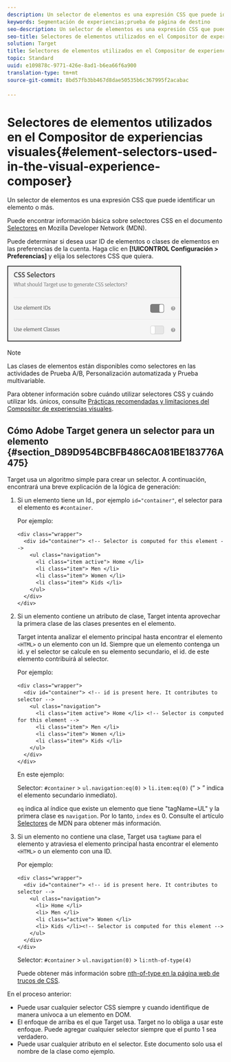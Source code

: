 ```yaml
---
description: Un selector de elementos es una expresión CSS que puede identificar un elemento o más.
keywords: Segmentación de experiencias;prueba de página de destino
seo-description: Un selector de elementos es una expresión CSS que puede identificar un elemento o más.
seo-title: Selectores de elementos utilizados en el Compositor de experiencias visuales
solution: Target
title: Selectores de elementos utilizados en el Compositor de experiencias visuales
topic: Standard
uuid: e109878c-9771-426e-8ad1-b6ea66f6a900
translation-type: tm+mt
source-git-commit: 8bd57fb3bb467d8dae50535b6c367995f2acabac

---
```



# Selectores de elementos utilizados en el Compositor de experiencias visuales{#element-selectors-used-in-the-visual-experience-composer}

Un selector de elementos es una expresión CSS que puede identificar un elemento o más.

Puede encontrar información básica sobre selectores CSS en el documento [Selectores](https://developer.mozilla.org/en-US/docs/Web/Guide/CSS/Getting_started/Selectors) en Mozilla Developer Network (MDN).

Puede determinar si desea usar ID de elementos o clases de elementos en las preferencias de la cuenta. Haga clic en **[!UICONTROL Configuración &gt; Preferencias]** y elija los selectores CSS que quiera.

![](assets/css_selectors.png)

>[!NOTE]
>
>Las clases de elementos están disponibles como selectores en las actividades de Prueba A/B, Personalización automatizada y Prueba multivariable.

Para obtener información sobre cuándo utilizar selectores CSS y cuándo utilizar Ids. únicos, consulte [Prácticas recomendadas y limitaciones del Compositor de experiencias visuales](../../c-experiences/c-visual-experience-composer/experience-composer-best-practices.md#concept_E284B3F704C04406B174D9050A2528A6).

## Cómo Adobe Target genera un selector para un elemento {#section_D89D954BCBFB486CA081BE183776A475}

Target usa un algoritmo simple para crear un selector. A continuación, encontrará una breve explicación de la lógica de generación:

1. Si un elemento tiene un Id., por ejemplo `id="container"`, el selector para el elemento es `#container`.

   Por ejemplo:

   ```
   <div class="wrapper">
     <div id="container"> <!-- Selector is computed for this element -->
       <ul class="navigation">
         <li class="item active"> Home </li>
         <li class="item"> Men </li>
         <li class="item"> Women </li>
         <li class="item"> Kids </li>
       </ul>
     </div>
   </div>
   ```

1. Si un elemento contiene un atributo de clase, Target intenta aprovechar la primera clase de las clases presentes en el elemento.

   Target intenta analizar el elemento principal hasta encontrar el elemento `<HTML>` o un elemento con un Id. Siempre que un elemento contenga un id. y el selector se calcule en su elemento secundario, el id. de este elemento contribuirá al selector.

   Por ejemplo:

   ```
   <div class="wrapper">
     <div id="container"> <!-- id is present here. It contributes to selector -->
       <ul class="navigation">
         <li class="item active"> Home </li> <!-- Selector is computed for this element -->
         <li class="item"> Men </li>
         <li class="item"> Women </li>
         <li class="item"> Kids </li>
       </ul>
     </div>
   </div>
   ```

   En este ejemplo:

   Selector: `#container` &gt; `ul.navigation:eq(0)` &gt; `li.item:eq(0)` (“ &gt; ” indica el elemento secundario inmediato).

   `eq` indica al índice que existe un elemento que tiene "tagName=UL" y la primera clase es `navigation`. Por lo tanto, `index` es 0. Consulte el artículo [Selectores](https://developer.mozilla.org/en-US/docs/Web/Guide/CSS/Getting_started/Selectors) de MDN para obtener más información.

1. Si un elemento no contiene una clase, Target usa `tagName` para el elemento y atraviesa el elemento principal hasta encontrar el elemento `<HTML>` o un elemento con una ID.

   Por ejemplo:

   ```
   <div class="wrapper">
     <div id="container"> <!-- id is present here. It contributes to selector -->
       <ul class="navigation">
         <li> Home </li>
         <li> Men </li>
         <li class="active"> Women </li>
         <li> Kids </li><!-- Selector is computed for this element -->
       </ul>
     </div>
   </div>
   ```

   Selector: `#container` &gt; `ul.navigation(0)` &gt; `li:nth-of-type(4)`

   Puede obtener más información sobre [nth-of-type en la página web de trucos de CSS](https://css-tricks.com/almanac/selectors/n/nth-of-type/).

En el proceso anterior:

* Puede usar cualquier selector CSS siempre y cuando identifique de manera unívoca a un elemento en DOM.
* El enfoque de arriba es el que Target usa. Target no lo obliga a usar este enfoque. Puede agregar cualquier selector siempre que el punto 1 sea verdadero.
* Puede usar cualquier atributo en el selector. Este documento solo usa el nombre de la clase como ejemplo.

